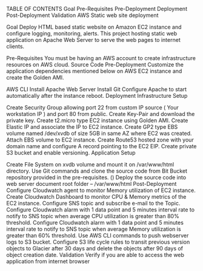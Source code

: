 TABLE OF CONTENTS
Goal
Pre-Requisites
Pre-Deployment
Deployment
Post-Deployment
Validation
AWS Static web site deployment

Goal
Deploy HTML based static website on Amazon EC2 instance and configure logging, monitoring, alerts.  This project hosting static web application on Apache Web Server to serve the web pages to internet clients. 

Pre-Requisites
You must be having an AWS account to create infrastructure resources on AWS cloud.
Source Code
Pre-Deployment
Customize the application dependencies mentioned below on AWS EC2 instance and create the Golden AMI.

AWS CLI
Install Apache Web Server
Install Git
Configure Apache to start automatically after the instance reboot.
Deployment
Infrastructure Setup

Create Security Group allowing port 22 from custom IP source ( Your workstation IP ) and port 80 from public.
Create Key-Pair and download the private key.
Create t2.micro type EC2 instance using Golden AMI. 
Create Elastic IP and associate the IP to EC2 instance.
Create GP2 type EBS volume named /dev/xvdb of size 5GB in same AZ where EC2 was created.
Attach EBS volume to EC2 instance.
Create Route53 hosted zone with your domain name and configure A record pointing to the EC2 EIP.
Create private S3 bucket and enable versioning.
Application Setup

Create File System on xvdb volume and mount it on /var/www/html directory. 
Use Git commands and clone the source code from Bit Bucket repository provided in the pre-requisites.  ()
Deploy the source code into web server document root folder – /var/www/html
Post-Deployment
Configure Cloudwatch agent to monitor Memory utilization of EC2 instance.
Create Cloudwatch Dashboard to monitor CPU & Memory metrics of the EC2 instance.
Configure SNS topic and subscribe e-mail to the Topic.
Configure Cloudwatch alarm with 1 data point and 5 minutes interval rate to notify to SNS topic when average CPU utilization is greater than 80% threshold.
Configure Cloudwatch alarm with 1 data point and 5 minutes interval rate to notify to SNS topic when average Memory utilization is greater than 60% threshold. 
Use AWS CLI commands to push webserver logs to S3 bucket.
Configure S3 life cycle rules to transit previous version objects to Glacier after 30 days and delete the objects after 90 days of object creation date.
Validation
Verify if you are able to access the web application from internet browser